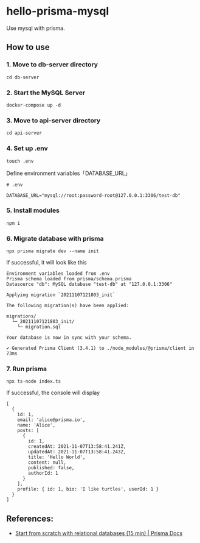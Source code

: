 # hello-prisma-mysql
Use mysql with prisma.

## How to use

### 1\. Move to db-server directory
```
cd db-server
```

### 2\. Start the MySQL Server
```
docker-compose up -d
```

### 3\. Move to api-server directory
```
cd api-server
```

### 4\. Set up .env
```
touch .env
```

Define environment variables「DATABASE_URL」
```
# .env

DATABASE_URL="mysql://root:password-root@127.0.0.1:3306/test-db"
```

### 5\. Install modules
```
npm i
```

### 6\. Migrate database with prisma
```
npx prisma migrate dev --name init
```
If successful, it will look like this
```
Environment variables loaded from .env
Prisma schema loaded from prisma/schema.prisma
Datasource "db": MySQL database "test-db" at "127.0.0.1:3306"

Applying migration `20211107121803_init`

The following migration(s) have been applied:

migrations/
  └─ 20211107121803_init/
    └─ migration.sql

Your database is now in sync with your schema.

✔ Generated Prisma Client (3.4.1) to ./node_modules/@prisma/client in 73ms
```

### 7\. Run prisma
```
npx ts-node index.ts
```

If successful, the console will display
```
[
  {
    id: 1,
    email: 'alice@prisma.io',
    name: 'Alice',
    posts: [
      {
        id: 1,
        createdAt: 2021-11-07T13:58:41.241Z,
        updatedAt: 2021-11-07T13:58:41.243Z,
        title: 'Hello World',
        content: null,
        published: false,
        authorId: 1
      }
    ],
    profile: { id: 1, bio: 'I like turtles', userId: 1 }
  }
]
```

## References: 
- [Start from scratch with relational databases (15 min) | Prisma Docs](https://www.prisma.io/docs/getting-started/setup-prisma/start-from-scratch/relational-databases-typescript-postgres)